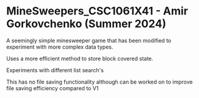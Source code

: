 # MineSweepers_CSC1061X41 - Amir Gorkovchenko (Summer 2024)

A seemingly simple minesweeper game that has been modified to experiment with more complex data types.

Uses a more efficient method to store block covered state.

Experiments with different list search's

This has no file saving functionality although can be worked on to improve file saving efficiency compared to V1